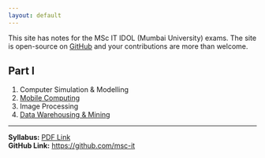 ```yaml
---
layout: default
---
```


This site has notes for the MSc IT IDOL (Mumbai University) exams.
The site is open-source on [GitHub](https://github.com/msc-it) and your contributions are more than welcome.

## Part I

1. Computer Simulation & Modelling
1. [Mobile Computing](/mc)
1. Image Processing
1. [Data Warehousing & Mining](/dw)

<hr />

**Syllabus:** [PDF Link](http://archive.mu.ac.in/myweb_test/MSC-IT-Syllabus.pdf)   
**GitHub Link:** <https://github.com/msc-it>   
